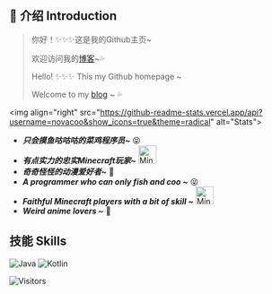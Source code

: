 ##  :loudspeaker: 介绍 Introduction

> 你好！:sparkles::sparkles::sparkles:这是我的Github主页~
>
> 欢迎访问我的[博客](https://blog.novacoo.cn)~:sweat_drops:
>
> Hello! :sparkles::sparkles::sparkles: This my Github homepage ~
>
> Welcome to my [blog](https://blog.novacoo.cn) ~ :sweat_drops:

 <img align="right" src="https://github-readme-stats.vercel.app/api?username=novacoo&show_icons=true&theme=radical" alt="Stats">

* ___只会摸鱼咕咕咕的菜鸡程序员~___ :stuck_out_tongue_closed_eyes:
* ___有点实力的忠实Minecraft玩家~___ <img src="./etc/mc.ico" width="32" alt="Minecraft">
* ___奇奇怪怪的动漫爱好者~___ :ghost:
* ___A programmer who can only fish and coo ~___ :stuck_out_tongue_closed_eyes:
* ___Faithful Minecraft players with a bit of skill ~___ <img src="./etc/mc.ico" width="32" alt="Minecraft">
* ___Weird anime lovers ~___ :ghost:

## 技能 Skills

![Java](https://img.shields.io/badge/-Java-ff69b4?stype=flat-square&logo=Java&logoColor=3366ff)
![Kotlin](https://img.shields.io/badge/-Kotlin-orange?stype=flat-square&logo=Kotlin&logoColor=3366ff)

![Visitors](https://visitor-badge.glitch.me/badge?page_id=novacoo.novacoo.readme)
